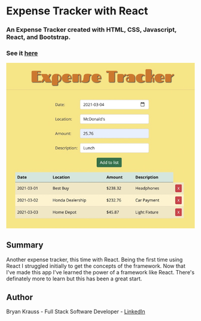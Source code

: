 # Expense Tracker with React

### An Expense Tracker created with HTML, CSS, Javascript, React, and Bootstrap.

### See it [here](https://aqueous-brushlands-14775.herokuapp.com//)

![](./expense_tracker_react.jpg)

## Summary

Another expense tracker, this time with React. Being the first time using React I struggled initially to get the concepts of the framework. Now that I've made this app I've learned the power of a framework like React. There's definately more to learn but this has been a great start.

## Author

Bryan Krauss - Full Stack Software Developer - [LinkedIn](https://www.linkedin.com/in/bryan-krauss-556b3a200/)
